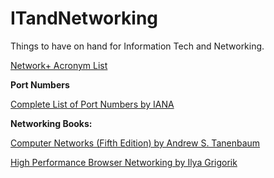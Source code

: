 # ITandNetworking
Things to have on hand for Information Tech and Networking.

[Network+ Acronym List](https://getcertified.ecpi.edu/wp-content/uploads/2018/03/CompTIA-NetworkPlus-Objectives-Acronyms.pdf)


<b>Port Numbers</b>

[Complete List of Port Numbers by IANA](https://www.iana.org/assignments/service-names-port-numbers/service-names-port-numbers.xhtml)

<b>Networking Books:</b>

[Computer Networks (Fifth Edition) by Andrew S. Tanenbaum](http://index-of.es/Varios-2/Computer%20Networks%205th%20Edition.pdf)

[High Performance Browser Networking by Ilya Grigorik](https://hpbn.co)
